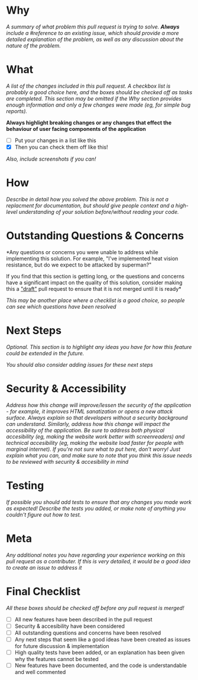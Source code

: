 # Why

*A summary of what problem this pull request is trying to solve. **Always** include a #reference to an existing issue, which should provide a more detailed explanation of the problem, as well as any discussion about the nature of the problem.*

# What

*A list of the changes included in this pull request. A checkbox list is probably a good choice here, and the boxes should be checked off as tasks are completed. This section may be omitted if the Why section provides enough information and only a few changes were made (eg, for simple bug reports).*

**Always highlight breaking changes or any changes that effect the behaviour of user facing components of the application**

- [ ] Put your changes in a list like this
- [x] Then you can check them off like this!

*Also, include screenshots if you can!*

# How

*Describe in detail how you solved the above problem. This is not a replacment for documentation, but should give people context and a high-level understanding of your solution before/without reading your code.*

# Outstanding Questions & Concerns

*Any questions or concerns you were unable to address while implementing this solution. For example, "I've implemented heat vision resistance, but do we expect to be attacked by superman?"

If you find that this section is getting long, or the questions and concerns have a significant impact on the quality of this solution, consider making this a ["draft"](https://github.blog/2019-02-14-introducing-draft-pull-requests/) pull request to ensure that it is not merged until it is ready*

*This may be another place where a checklist is a good choice, so people can see which questions have been resolved*

# Next Steps

*Optional. This section is to highlight any ideas you have for how this feature could be extended in the future.*

*You should also consider adding issues for these next steps*

# Security & Accessibility

*Address how this change will improve/lessen the security of the application - for example, it improves HTML sanatization or opens a new attack surface. Always explain so that developers without a security background can understand. Similarly, address how this change will impact the accessibility of the application. Be sure to address both physical accesibility (eg, making the website work better with screenreaders) and technical accesibility (eg, making the website load faster for people with marginal internet). If you're not sure what to put here, don't worry! Just explain what you can, and make sure to note that you think this issue needs to be reviewed with security & accesibility in mind*

# Testing

*If possible you should add tests to ensure that any changes you made work as expected! Describe the tests you added, or make note of anything you couldn't figure out how to test.*

# Meta
*Any additional notes you have regarding your experience working on this pull request as a contributer. If this is very detailed, it would be a good idea to create an issue to address it*

# Final Checklist

*All these boxes should be checked off before any pull request is merged!*

- [ ] All new features have been described in the pull request
- [ ] Security & accesibility have been considered
- [ ] All outstanding questions and concerns have been resolved
- [ ] Any next steps that seem like a good ideas have been created as issues for future discussion & implementation
- [ ] High quality tests have been added, or an explanation has been given why the features cannot be tested
- [ ] New features have been documented, and the code is understandable and well commented
